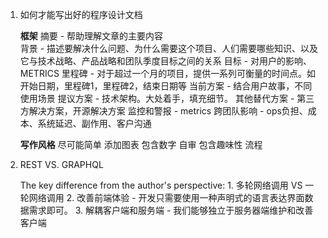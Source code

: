 1. 如何才能写出好的程序设计文档

      **框架**
      摘要 - 帮助理解文章的主要内容        
      背景 - 描述要解决什么问题、为什么需要这个项目、人们需要哪些知识、以及它与技术战略、产品战略和团队季度目标之间的关系
      目标 - 对用户的影响、METRICS
      里程碑 - 对于超过一个月的项目，提供一系列可衡量的时间点。如开始日期，里程碑1，里程碑2，结束日期等
      当前方案 - 结合用户故事，不同使用场景
      提议方案 - 技术架构。大处着手，填充细节。
      其他替代方案 - 第三方解决方案，开源解决方案
      监控和警报 - metrics
      跨团队影响 - ops负担、成本、系统延迟、副作用、客户沟通
      
      **写作风格**
      尽可能简单
      添加图表
      包含数字
      自审
      包含趣味性
      流程
      
      
      
2. REST VS. GRAPHQL

      The key difference from the author's perspective:
        1. 多轮网络调用 VS 一轮网络调用
        2. 改善前端体验 - 开发只需要使用一种声明式的语言表达界面数据需求即可。
        3. 解耦客户端和服务端 - 我们能够独立于服务器端维护和改善客户端
      
      
      
     
      
